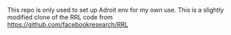 This repo is only used to set up Adroit env for my own use. This is a slightly modified clone of the RRL code from https://github.com/facebookresearch/RRL
